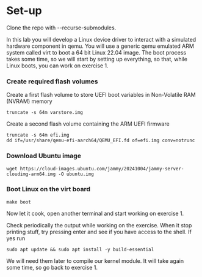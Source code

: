# Set-up
Clone the repo with --recurse-submodules.

In this lab you will develop a Linux device driver to interact with a simulated hardware component in qemu. You will use a generic qemu emulated ARM system called virt to boot a 64 bit Linux 22.04 image. The boot process takes some time, so we will start by setting up everything, so that, while Linux boots, you can work on exercise 1.

### Create required flash volumes
Create a first flash volume to store UEFI boot variables in Non-Volatile RAM (NVRAM) memory

```
truncate -s 64m varstore.img
```

Create a second flash volume containing the ARM UEFI firmware

```
truncate -s 64m efi.img
dd if=/usr/share/qemu-efi-aarch64/QEMU_EFI.fd of=efi.img conv=notrunc
```

### Download Ubuntu image

```
wget https://cloud-images.ubuntu.com/jammy/20241004/jammy-server-cloudimg-arm64.img -O ubuntu.img
```

### Boot Linux on the virt board

```
make boot
```

Now let it cook, open another terminal and start working on exercise 1.

Check periodically the output while working on the exercise. When it stop
printing stuff, try pressing enter and see if you have access to the shell. If
yes run 

```
sudo apt update && sudo apt install -y build-essential
```

We will need them later to compile our kernel module. It will take again some time, so go back to exercise 1.
